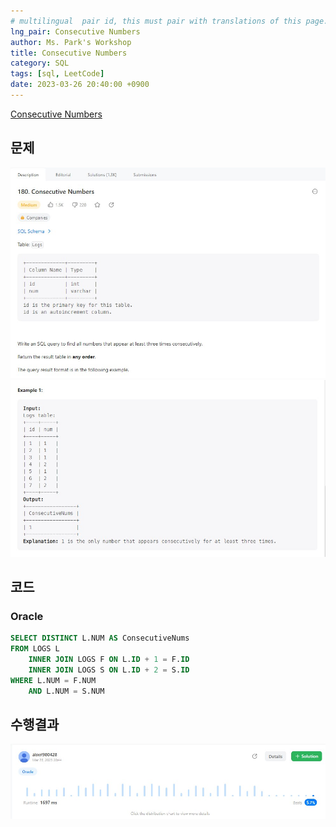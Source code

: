 ```yaml
---
# multilingual  pair id, this must pair with translations of this page. (This name must be unique)
lng_pair: Consecutive Numbers
author: Ms. Park's Workshop
title: Consecutive Numbers
category: SQL
tags: [sql, LeetCode]
date: 2023-03-26 20:40:00 +0900
---
```

<!-- 소제목 -->
<!-- outline-start -->
<a href="https://leetcode.com/problems/consecutive-numbers/">Consecutive Numbers</a>
<!-- outline-end -->

<h2>문제</h2>
<img src="/assets/img/posts/sql/180-1.jpg" title="180-1.jpg" alt="180-1.jpg"/><br>
<img src="/assets/img/posts/sql/180-2.jpg" title="180-2.jpg" alt="180-2.jpg"/><br>

<h2>코드</h2>
<h3>Oracle</h3>

```sql
SELECT DISTINCT L.NUM AS ConsecutiveNums
FROM LOGS L
    INNER JOIN LOGS F ON L.ID + 1 = F.ID
    INNER JOIN LOGS S ON L.ID + 2 = S.ID
WHERE L.NUM = F.NUM 
    AND L.NUM = S.NUM
```


<h2>수행결과</h2>
<img src="/assets/img/posts/sql/180result.jpg" title="180result.jpg" alt="180result.jpg"/><br>